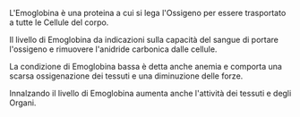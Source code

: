 L'Emoglobina è una proteina a cui si lega l'Ossigeno per essere trasportato a tutte le Cellule del corpo.

Il livello di Emoglobina da indicazioni sulla capacità del sangue di portare l'ossigeno e rimuovere l'anidride carbonica dalle cellule.

La condizione di Emoglobina bassa è detta anche anemia e comporta una scarsa ossigenazione dei tessuti e una diminuzione delle forze.

Innalzando il livello di Emoglobina aumenta anche l'attività dei tessuti e degli Organi.
